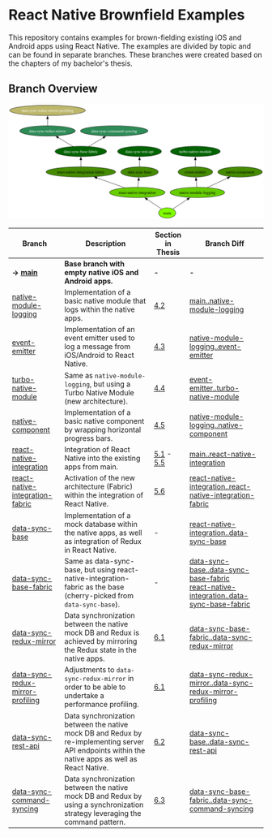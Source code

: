 # React Native Brownfield Examples

This repository contains examples for brown-fielding existing iOS and Android apps using React Native. The examples are divided by topic and can be found in separate branches. These branches were created based on the chapters of my bachelor's thesis.

## Branch Overview

![Branch Overview](branches.svg)

| Branch                                                                                                                                  | Description                                                                                                                                       | Section in Thesis                                                 | Branch Diff                                                                                                                                                                                                                                                                                                                          |
| --------------------------------------------------------------------------------------------------------------------------------------- | ------------------------------------------------------------------------------------------------------------------------------------------------- | ----------------------------------------------------------------- | ------------------------------------------------------------------------------------------------------------------------------------------------------------------------------------------------------------------------------------------------------------------------------------------------------------------------------------ |
| **→ [main](https://github.com/flokol120/react-native-brownfield-examples/tree/main)**                                                   | **Base branch with empty native iOS and Android apps.**                                                                                           | **-**                                                             | **-**                                                                                                                                                                                                                                                                                                                                |
| [native-module-logging](https://github.com/flokol120/react-native-brownfield-examples/tree/native-module-logging)                       | Implementation of a basic native module that logs within the native apps.                                                                         | [4.2](./thesis.pdf#section.4.2)                                   | [main..native-module-logging](https://github.com/flokol120/react-native-brownfield-examples/compare/main..native-module-logging)                                                                                                                                                                                                     |
| [event-emitter](https://github.com/flokol120/react-native-brownfield-examples/tree/event-emitter)                                       | Implementation of an event emitter used to log a message from iOS/Android to React Native.                                                        | [4.3](./thesis.pdf#section.4.3)                                   | [native-module-logging..event-emitter](https://github.com/flokol120/react-native-brownfield-examples/compare/native-module-logging..event-emitter)                                                                                                                                                                                   |
| [turbo-native-module](https://github.com/flokol120/react-native-brownfield-examples/tree/turbo-native-module)                           | Same as `native-module-logging`, but using a Turbo Native Module (new architecture).                                                              | [4.4](./thesis.pdf#section.4.4)                                   | [event-emitter..turbo-native-module](https://github.com/flokol120/react-native-brownfield-examples/compare/event-emitter..turbo-native-module)                                                                                                                                                                                       |
| [native-component](https://github.com/flokol120/react-native-brownfield-examples/tree/native-component)                                 | Implementation of a basic native component by wrapping horizontal progress bars.                                                                  | [4.5](./thesis.pdf#section.4.5)                                   | [native-module-logging..native-component](https://github.com/flokol120/react-native-brownfield-examples/compare/native-module-logging..native-component)                                                                                                                                                                             |
| [react-native-integration](https://github.com/flokol120/react-native-brownfield-examples/tree/react-native-integration)                 | Integration of React Native into the existing apps from main.                                                                                     | [5.1](./thesis.pdf#section.5.1) - [5.5](./thesis.pdf#section.5.5) | [main..react-native-integration](https://github.com/flokol120/react-native-brownfield-examples/compare/main..react-native-integration)                                                                                                                                                                                               |
| [react-native-integration-fabric](https://github.com/flokol120/react-native-brownfield-examples/tree/react-native-integration-fabric)   | Activation of the new architecture (Fabric) within the integration of React Native.                                                               | [5.6](./thesis.pdf#section.5.6)                                   | [react-native-integration..react-native-integration-fabric](https://github.com/flokol120/react-native-brownfield-examples/compare/react-native-integration..react-native-integration-fabric)                                                                                                                                         |
| [data-sync-base](https://github.com/flokol120/react-native-brownfield-examples/tree/data-sync-base)                                     | Implementation of a mock database within the native apps, as well as integration of Redux in React Native.                                        | -                                                                 | [react-native-integration..data-sync-base](https://github.com/flokol120/react-native-brownfield-examples/compare/react-native-integration..data-sync-base)                                                                                                                                                                           |
| [data-sync-base-fabric](https://github.com/flokol120/react-native-brownfield-examples/tree/data-sync-base-fabric)                       | Same as data-sync-base, but using react-native-integration-fabric as the base (cherry-picked from `data-sync-base`).                              | -                                                                 | [data-sync-base..data-sync-base-fabric](https://github.com/flokol120/react-native-brownfield-examples/compare/data-sync-base..data-sync-base-fabric) <br /> [react-native-integration..data-sync-base-fabric](https://github.com/flokol120/react-native-brownfield-examples/compare/react-native-integration..data-sync-base-fabric) |
| [data-sync-redux-mirror](https://github.com/flokol120/react-native-brownfield-examples/tree/data-sync-redux-mirror)                     | Data synchronization between the native mock DB and Redux is achieved by mirroring the Redux state in the native apps.                            | [6.1](./thesis.pdf#section.6.1)                                   | [data-sync-base-fabric..data-sync-redux-mirror](https://github.com/flokol120/react-native-brownfield-examples/compare/data-sync-base-fabric..data-sync-redux-mirror)                                                                                                                                                                 |
| [data-sync-redux-mirror-profiling](https://github.com/flokol120/react-native-brownfield-examples/tree/data-sync-redux-mirror-profiling) | Adjustments to `data-sync-redux-mirror` in order to be able to undertake a performance profiling.                                                 | [6.1](./thesis.pdf#section.6.1)                                   | [data-sync-redux-mirror..data-sync-redux-mirror-profiling](https://github.com/flokol120/react-native-brownfield-examples/compare/data-sync-redux-mirror..data-sync-redux-mirror-profiling)                                                                                                                                           |
| [data-sync-rest-api](https://github.com/flokol120/react-native-brownfield-examples/tree/data-sync-rest-api)                             | Data synchronization between the native mock DB and Redux by re-implementing server API endpoints within the native apps as well as React Native. | [6.2](./thesis.pdf#section.6.2)                                   | [data-sync-base..data-sync-rest-api](https://github.com/flokol120/react-native-brownfield-examples/compare/data-sync-base..data-sync-rest-api)                                                                                                                                                                                       |
| [data-sync-command-syncing](https://github.com/flokol120/react-native-brownfield-examples/tree/data-sync-command-syncing)               | Data synchronization between the native mock DB and Redux by using a synchronization strategy leveraging the command pattern.                     | [6.3](./thesis.pdf#section.6.3)                                   | [data-sync-base-fabric..data-sync-command-syncing](https://github.com/flokol120/react-native-brownfield-examples/compare/data-sync-base-fabric..data-sync-command-syncing)                                                                                                                                                           |
